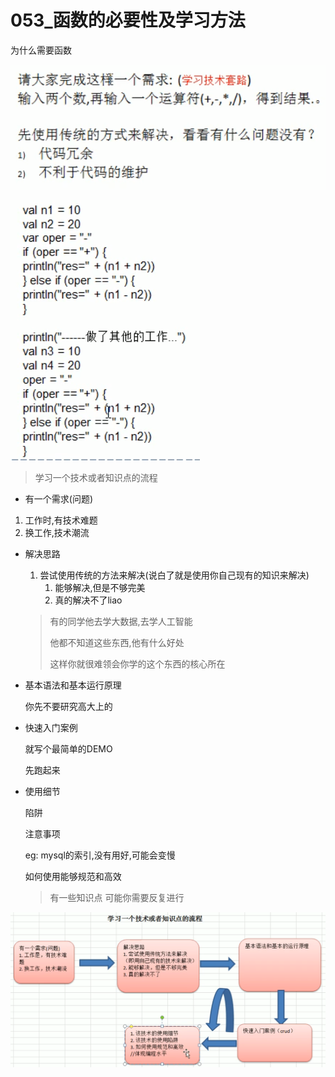 # 053_函数的必要性及学习方法



为什么需要函数



![image-20210324141647898](053_%E5%87%BD%E6%95%B0%E7%9A%84%E5%BF%85%E8%A6%81%E6%80%A7%E5%8F%8A%E5%AD%A6%E4%B9%A0%E6%96%B9%E6%B3%95/image-20210324141647898.png)

![image-20210324141709454](053_%E5%87%BD%E6%95%B0%E7%9A%84%E5%BF%85%E8%A6%81%E6%80%A7%E5%8F%8A%E5%AD%A6%E4%B9%A0%E6%96%B9%E6%B3%95/image-20210324141709454.png)

> 学习一个技术或者知识点的流程

- 有一个需求(问题)

1. 工作时,有技术难题
2. 换工作,技术潮流

- 解决思路

    1. 尝试使用传统的方法来解决(说白了就是使用你自己现有的知识来解决)
       1. 能够解决,但是不够完美
       2. 真的解决不了liao
    
    > 有的同学他去学大数据,去学人工智能
    >
    > 他都不知道这些东西,他有什么好处
    >
    > 这样你就很难领会你学的这个东西的核心所在

- 基本语法和基本运行原理

    你先不要研究高大上的

- 快速入门案例

    就写个最简单的DEMO

    先跑起来

- 使用细节

    陷阱

    注意事项
    
    eg: mysql的索引,没有用好,可能会变慢
    
    如何使用能够规范和高效
    
    > 有一些知识点 可能你需要反复进行



![1616679469554](053_%E5%87%BD%E6%95%B0%E7%9A%84%E5%BF%85%E8%A6%81%E6%80%A7%E5%8F%8A%E5%AD%A6%E4%B9%A0%E6%96%B9%E6%B3%95/1616679469554.png)